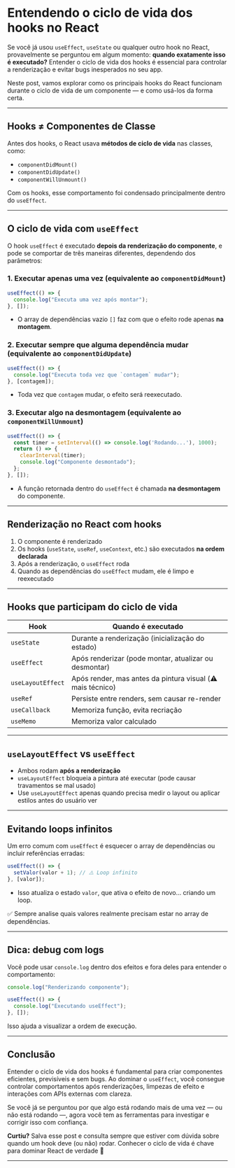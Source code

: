 # Entendendo o ciclo de vida dos hooks no React

Se você já usou `useEffect`, `useState` ou qualquer outro hook no React, provavelmente se perguntou em algum momento: **quando exatamente isso é executado?** Entender o ciclo de vida dos hooks é essencial para controlar a renderização e evitar bugs inesperados no seu app.

Neste post, vamos explorar como os principais hooks do React funcionam durante o ciclo de vida de um componente — e como usá-los da forma certa.

---

## Hooks ≠ Componentes de Classe

Antes dos hooks, o React usava **métodos de ciclo de vida** nas classes, como:

- `componentDidMount()`
- `componentDidUpdate()`
- `componentWillUnmount()`

Com os hooks, esse comportamento foi condensado principalmente dentro do `useEffect`.

---

## O ciclo de vida com `useEffect`

O hook `useEffect` é executado **depois da renderização do componente**, e pode se comportar de três maneiras diferentes, dependendo dos parâmetros:

### 1. Executar apenas uma vez (equivalente ao `componentDidMount`)

```jsx
useEffect(() => {
  console.log("Executa uma vez após montar");
}, []);
````

* O array de dependências vazio `[]` faz com que o efeito rode apenas **na montagem**.

### 2. Executar sempre que alguma dependência mudar (equivalente ao `componentDidUpdate`)

```jsx
useEffect(() => {
  console.log("Executa toda vez que `contagem` mudar");
}, [contagem]);
```

* Toda vez que `contagem` mudar, o efeito será reexecutado.

### 3. Executar algo na desmontagem (equivalente ao `componentWillUnmount`)

```jsx
useEffect(() => {
  const timer = setInterval(() => console.log('Rodando...'), 1000);
  return () => {
    clearInterval(timer);
    console.log("Componente desmontado");
  };
}, []);
```

* A função retornada dentro do `useEffect` é chamada **na desmontagem** do componente.

---

## Renderização no React com hooks

1. O componente é renderizado
2. Os hooks (`useState`, `useRef`, `useContext`, etc.) são executados **na ordem declarada**
3. Após a renderização, o `useEffect` roda
4. Quando as dependências do `useEffect` mudam, ele é limpo e reexecutado

---

## Hooks que participam do ciclo de vida

| Hook              | Quando é executado                                         |
| ----------------- | ---------------------------------------------------------- |
| `useState`        | Durante a renderização (inicialização do estado)           |
| `useEffect`       | Após renderizar (pode montar, atualizar ou desmontar)      |
| `useLayoutEffect` | Após render, mas antes da pintura visual (⚠️ mais técnico) |
| `useRef`          | Persiste entre renders, sem causar re-render               |
| `useCallback`     | Memoriza função, evita recriação                           |
| `useMemo`         | Memoriza valor calculado                                   |

---

## `useLayoutEffect` vs `useEffect`

* Ambos rodam **após a renderização**
* `useLayoutEffect` bloqueia a pintura até executar (pode causar travamentos se mal usado)
* Use `useLayoutEffect` apenas quando precisa medir o layout ou aplicar estilos antes do usuário ver

---

## Evitando loops infinitos

Um erro comum com `useEffect` é esquecer o array de dependências ou incluir referências erradas:

```jsx
useEffect(() => {
  setValor(valor + 1); // ⚠️ Loop infinito
}, [valor]);
```

* Isso atualiza o estado `valor`, que ativa o efeito de novo... criando um loop.

✅ Sempre analise quais valores realmente precisam estar no array de dependências.

---

## Dica: debug com logs

Você pode usar `console.log` dentro dos efeitos e fora deles para entender o comportamento:

```jsx
console.log("Renderizando componente");

useEffect(() => {
  console.log("Executando useEffect");
}, []);
```

Isso ajuda a visualizar a ordem de execução.

---

## Conclusão

Entender o ciclo de vida dos hooks é fundamental para criar componentes eficientes, previsíveis e sem bugs.
Ao dominar o `useEffect`, você consegue controlar comportamentos após renderizações, limpezas de efeito e interações com APIs externas com clareza.

Se você já se perguntou por que algo está rodando mais de uma vez — ou não está rodando —, agora você tem as ferramentas para investigar e corrigir isso com confiança.

**Curtiu?** Salva esse post e consulta sempre que estiver com dúvida sobre quando um hook deve (ou não) rodar. Conhecer o ciclo de vida é chave para dominar React de verdade 🚀

---

